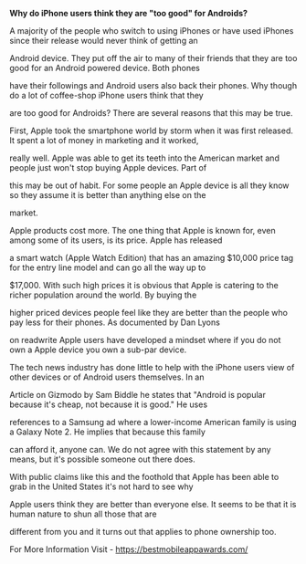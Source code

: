 **Why do iPhone users think they are "too good" for Androids?**

A majority of the people who switch to using iPhones or have used
iPhones since their release would never think of getting an

Android device. They put off the air to many of their friends that they
are too good for an Android powered device. Both phones

have their followings and Android users also back their phones. Why
though do a lot of coffee-shop iPhone users think that they

are too good for Androids? There are several reasons that this may be
true.

First, Apple took the smartphone world by storm when it was first
released. It spent a lot of money in marketing and it worked,

really well. Apple was able to get its teeth into the American market
and people just won't stop buying Apple devices. Part of

this may be out of habit. For some people an Apple device is all they
know so they assume it is better than anything else on the

market.

Apple products cost more. The one thing that Apple is known for, even
among some of its users, is its price. Apple has released

a smart watch (Apple Watch Edition) that has an amazing \$10,000 price
tag for the entry line model and can go all the way up to

\$17,000. With such high prices it is obvious that Apple is catering to
the richer population around the world. By buying the

higher priced devices people feel like they are better than the people
who pay less for their phones. As documented by Dan Lyons

on readwrite Apple users have developed a mindset where if you do not
own a Apple device you own a sub-par device.

The tech news industry has done little to help with the iPhone users
view of other devices or of Android users themselves. In an

Article on Gizmodo by Sam Biddle he states that "Android is popular
because it's cheap, not because it is good." He uses

references to a Samsung ad where a lower-income American family is using
a Galaxy Note 2. He implies that because this family

can afford it, anyone can. We do not agree with this statement by any
means, but it's possible someone out there does.

With public claims like this and the foothold that Apple has been able
to grab in the United States it's not hard to see why

Apple users think they are better than everyone else. It seems to be
that it is human nature to shun all those that are

different from you and it turns out that applies to phone ownership too.

For More Information Visit -
[<https://bestmobileappawards.com/>](https://bestmobileappawards.com/)
